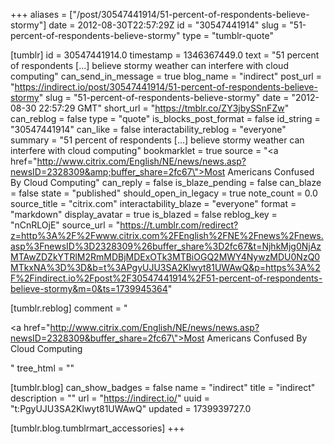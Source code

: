 +++
aliases = ["/post/30547441914/51-percent-of-respondents-believe-stormy"]
date = 2012-08-30T22:57:29Z
id = "30547441914"
slug = "51-percent-of-respondents-believe-stormy"
type = "tumblr-quote"

[tumblr]
id = 30547441914.0
timestamp = 1346367449.0
text = "51 percent of respondents […] believe stormy weather can interfere with cloud computing"
can_send_in_message = true
blog_name = "indirect"
post_url = "https://indirect.io/post/30547441914/51-percent-of-respondents-believe-stormy"
slug = "51-percent-of-respondents-believe-stormy"
date = "2012-08-30 22:57:29 GMT"
short_url = "https://tmblr.co/ZY3jbySSnFZw"
can_reblog = false
type = "quote"
is_blocks_post_format = false
id_string = "30547441914"
can_like = false
interactability_reblog = "everyone"
summary = "51 percent of respondents […] believe stormy weather can interfere with cloud computing"
bookmarklet = true
source = "<a href=\"http://www.citrix.com/English/NE/news/news.asp?newsID=2328309&amp;buffer_share=2fc67\">Most Americans Confused By Cloud Computing</a>"
can_reply = false
is_blaze_pending = false
can_blaze = false
state = "published"
should_open_in_legacy = true
note_count = 0.0
source_title = "citrix.com"
interactability_blaze = "everyone"
format = "markdown"
display_avatar = true
is_blazed = false
reblog_key = "nCnRLOjE"
source_url = "https://t.umblr.com/redirect?z=http%3A%2F%2Fwww.citrix.com%2FEnglish%2FNE%2Fnews%2Fnews.asp%3FnewsID%3D2328309%26buffer_share%3D2fc67&t=NjhkMjg0NjAzMTAwZDZkYTRlM2RmMDBjMDExOTk3MTBiOGQ2MWY4NywzMDU0NzQ0MTkxNA%3D%3D&b=t%3APgyUJU3SA2Klwyt81UWAwQ&p=https%3A%2F%2Findirect.io%2Fpost%2F30547441914%2F51-percent-of-respondents-believe-stormy&m=0&ts=1739945364"

[tumblr.reblog]
comment = "<p><a href=\"http://www.citrix.com/English/NE/news/news.asp?newsID=2328309&buffer_share=2fc67\">Most Americans Confused By Cloud Computing</a></p>"
tree_html = ""

[tumblr.blog]
can_show_badges = false
name = "indirect"
title = "indirect"
description = ""
url = "https://indirect.io/"
uuid = "t:PgyUJU3SA2Klwyt81UWAwQ"
updated = 1739939727.0

[tumblr.blog.tumblrmart_accessories]
+++
